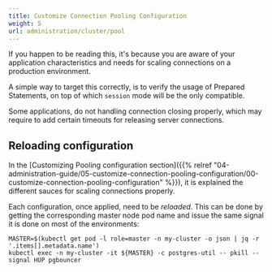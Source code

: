 ```yaml
---
title: Customize Connection Pooling Configuration
weight: 5
url: administration/cluster/pool
---
```


If you happen to be reading this, it's because you are aware of your application characteristics and needs for scaling connections on a production environment.

A simple way to target this correctly, is to verify the usage of Prepared Statements, on top of which `session` mode will be the only compatible.

Some applications, do not handling connection closing properly, which may require to add certain timeouts for releasing server connections.


## Reloading configuration

In the [Customizing Pooling configuration section]({{% relref "04-administration-guide/05-customize-connection-pooling-configuration/00-customize-connection-pooling-configuration" %}}), it is explained the different sauces for scaling connections properly.

Each configuration, once applied, need to be _reloaded_. This can be done by getting the corresponding master node pod name and issue the same signal it is done on most of the environments:

```
MASTER=$(kubectl get pod -l role=master -n my-cluster -o json | jq -r '.items[].metadata.name')
kubectl exec -n my-cluster -it ${MASTER} -c postgres-util -- pkill --signal HUP pgbouncer
```

